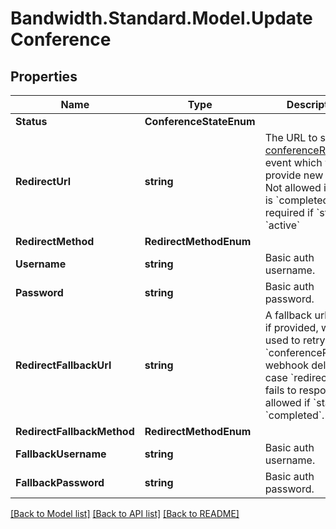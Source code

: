 # Bandwidth.Standard.Model.UpdateConference

## Properties

Name | Type | Description | Notes
------------ | ------------- | ------------- | -------------
**Status** | **ConferenceStateEnum** |  | [optional] 
**RedirectUrl** | **string** | The URL to send the [conferenceRedirect](/docs/voice/webhooks/conferenceRedirect) event which will provide new BXML. Not allowed if &#x60;state&#x60; is &#x60;completed&#x60;, but required if &#x60;state&#x60; is &#x60;active&#x60; | [optional] 
**RedirectMethod** | **RedirectMethodEnum** |  | [optional] 
**Username** | **string** | Basic auth username. | [optional] 
**Password** | **string** | Basic auth password. | [optional] 
**RedirectFallbackUrl** | **string** | A fallback url which, if provided, will be used to retry the &#x60;conferenceRedirect&#x60; webhook delivery in case &#x60;redirectUrl&#x60; fails to respond.  Not allowed if &#x60;state&#x60; is &#x60;completed&#x60;. | [optional] 
**RedirectFallbackMethod** | **RedirectMethodEnum** |  | [optional] 
**FallbackUsername** | **string** | Basic auth username. | [optional] 
**FallbackPassword** | **string** | Basic auth password. | [optional] 

[[Back to Model list]](../README.md#documentation-for-models) [[Back to API list]](../README.md#documentation-for-api-endpoints) [[Back to README]](../README.md)

